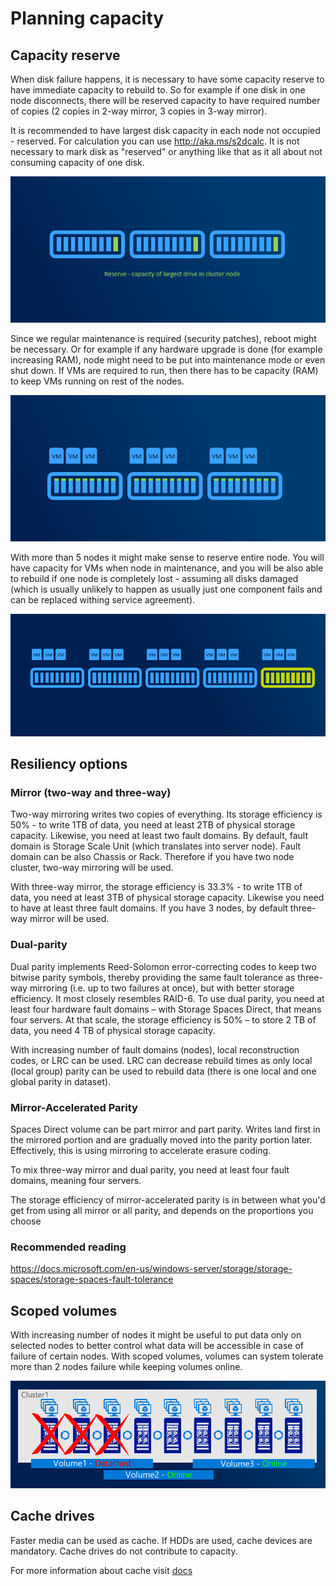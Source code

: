 # Planning capacity

## Capacity reserve

When disk failure happens, it is necessary to have some capacity reserve to have immediate capacity to rebuild to. So for example if one disk in one node disconnects, there will be reserved capacity to have required number of copies (2 copies in 2-way mirror, 3 copies in 3-way mirror).

It is recommended to have largest disk capacity in each node not occupied - reserved. For calculation you can use http://aka.ms/s2dcalc. It is not necessary to mark disk as "reserved" or anything like that as it all about not consuming capacity of one disk.

![](05-Storage-Capacity-Planning/media/capacity01.gif)

Since we regular maintenance is required (security patches), reboot might be necessary. Or for example if any hardware upgrade is done (for example increasing RAM), node might need to be put into maintenance mode or even shut down. If VMs are required to run, then there has to be capacity (RAM) to keep VMs running on rest of the nodes.  

![](05-Storage-Capacity-Planning/media/capacity02.gif)

With more than 5 nodes it might make sense to reserve entire node. You will have capacity for VMs when node in maintenance, and you will be also able to rebuild if one node is completely lost - assuming all disks damaged (which is usually unlikely to happen as usually just one component fails and can be replaced withing service agreement).

![](05-Storage-Capacity-Planning/media/capacity03.gif)

## Resiliency options

### Mirror (two-way and three-way)

Two-way mirroring writes two copies of everything. Its storage efficiency is 50% - to write 1TB of data, you need at least 2TB of physical storage capacity. Likewise, you need at least two fault domains. By default, fault domain is Storage Scale Unit (which translates into server node). Fault domain can be also Chassis or Rack. Therefore if you have two node cluster, two-way mirroring will be used.

With three-way mirror, the storage efficiency is 33.3% - to write 1TB of data, you need at least 3TB of physical storage capacity. Likewise you need to have at least three fault domains. If you have 3 nodes, by default three-way mirror will be used.

### Dual-parity

Dual parity implements Reed-Solomon error-correcting codes to keep two bitwise parity symbols, thereby providing the same fault tolerance as three-way mirroring (i.e. up to two failures at once), but with better storage efficiency. It most closely resembles RAID-6. 
To use dual parity, you need at least four hardware fault domains – with Storage Spaces Direct, that means four servers. At that scale, the storage efficiency is 50% – to store 2 TB of data, you need 4 TB of physical storage capacity.

With increasing number of fault domains (nodes), local reconstruction codes, or LRC can be used. LRC can decrease rebuild times as only local (local group) parity can be used to rebuild data (there is one local and one global parity in dataset).

### Mirror-Accelerated Parity

Spaces Direct volume can be part mirror and part parity. Writes land first in the mirrored portion and are gradually moved into the parity portion later. Effectively, this is using mirroring to accelerate erasure coding.

To mix three-way mirror and dual parity, you need at least four fault domains, meaning four servers.

The storage efficiency of mirror-accelerated parity is in between what you'd get from using all mirror or all parity, and depends on the proportions you choose

### Recommended reading

https://docs.microsoft.com/en-us/windows-server/storage/storage-spaces/storage-spaces-fault-tolerance

## Scoped volumes

With increasing number of nodes it might be useful to put data only on selected nodes to better control what data will be accessible in case of failure of certain nodes. With scoped volumes, volumes can system tolerate more than 2 nodes failure while keeping volumes online.

![](05-Storage-Capacity-Planning/media/ScopedVolumes01.png)

## Cache drives

Faster media can be used as cache. If HDDs are used, cache devices are mandatory. Cache drives do not contribute to capacity.

For more information about cache visit [docs](https://docs.microsoft.com/en-us/windows-server/storage/storage-spaces/understand-the-cache)
